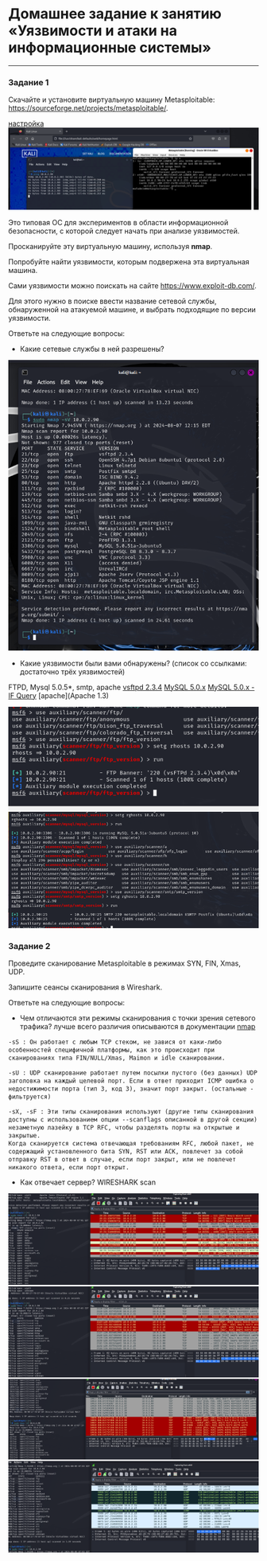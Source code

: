 # Домашнее задание к занятию «Уязвимости и атаки на информационные системы»


------

### Задание 1

Скачайте и установите виртуальную машину Metasploitable: https://sourceforge.net/projects/metasploitable/.

[настройка](https://github.com/SeSloup/metasploitable_scan/blob/main/safety_inf.txt)
![настройка](https://github.com/SeSloup/metasploitable_scan/blob/main/screens/test_ping.png)

Это типовая ОС для экспериментов в области информационной безопасности, с которой следует начать при анализе уязвимостей.

Просканируйте эту виртуальную машину, используя **nmap**.

Попробуйте найти уязвимости, которым подвержена эта виртуальная машина.

Сами уязвимости можно поискать на сайте https://www.exploit-db.com/.

Для этого нужно в поиске ввести название сетевой службы, обнаруженной на атакуемой машине, и выбрать подходящие по версии уязвимости.

Ответьте на следующие вопросы:

- Какие сетевые службы в ней разрешены?

![nmap -sV](https://github.com/SeSloup/metasploitable_scan/blob/main/screens/nmap_scan.png)

- Какие уязвимости были вами обнаружены? (список со ссылками: достаточно трёх уязвимостей)

FTPD, Mysql 5.0.5*, smtp, apache
[vsftpd 2.3.4](https://www.exploit-db.com/exploits/49757)
[MySQL 5.0.x](https://www.exploit-db.com/exploits/29724)
[MySQL 5.0.x - IF Query](https://www.exploit-db.com/exploits/30020)
[apache](Apache 1.3)

![auxilairy scan](https://github.com/SeSloup/metasploitable_scan/blob/main/screens/01.png)
![auxilairy scan](https://github.com/SeSloup/metasploitable_scan/blob/main/screens/02_mysql_smtp.png)

 

### Задание 2

Проведите сканирование Metasploitable в режимах SYN, FIN, Xmas, UDP.

Запишите сеансы сканирования в Wireshark.

Ответьте на следующие вопросы:

- Чем отличаются эти режимы сканирования с точки зрения сетевого трафика?
лучше всего различия описываются в документации [nmap](https://nmap.org/man/ru/man-port-scanning-techniques.html)


```
-sS : Он работает с любым TCP стеком, не завися от каки-либо особенностей специфичной платформы, как это происходит при сканированиях типа FIN/NULL/Xmas, Maimon и idle сканировании. 
```

```
-sU : UDP сканирование работает путем посылки пустого (без данных) UDP заголовка на каждый целевой порт. Если в ответ приходит ICMP ошибка о недостижимости порта (тип 3, код 3), значит порт закрыт. (остальные - фильтруется)
```

```
-sX, -sF : Эти типы сканирования используют (другие типы сканирования доступны с использованием опции --scanflags описанной в другой секции) незаметную лазейку в TCP RFC, чтобы разделять порты на открытые и закрытые.
Когда сканируется система отвечающая требованиям RFC, любой пакет, не содержащий установленного бита SYN, RST или ACK, повлечет за собой отправку RST в ответ в случае, если порт закрыт, или не повлечет никакого ответа, если порт открыт. 
```

- Как отвечает сервер?
WIRESHARK scan

![sS](https://github.com/SeSloup/metasploitable_scan/blob/main/screens/syn.png)
![sF](https://github.com/SeSloup/metasploitable_scan/blob/main/screens/fin.png)
![sX](https://github.com/SeSloup/metasploitable_scan/blob/main/screens/xmas.png)
![sU](https://github.com/SeSloup/metasploitable_scan/blob/main/screens/udp.png)

